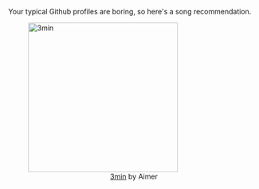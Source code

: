 Your typical Github profiles are boring, so here's a song recommendation.
<figure><img width="300" height="300" src="https://i.scdn.co/image/ab67616d0000b273189f203384af534b6b269e7d" alt="3min" /><figcaption align="center"><a href="https://open.spotify.com/track/3bhv4tvXb5S4phuCczbET8" target="_blank">3min</a> by Aimer</figcaption></figure>
